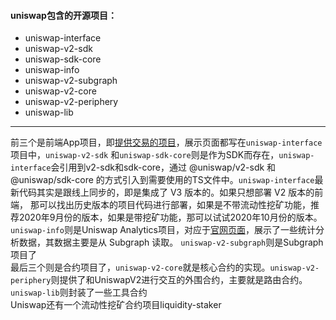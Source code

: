 #### uniswap包含的开源项目：
  - uniswap-interface
  - uniswap-v2-sdk
  - uniswap-sdk-core
  - uniswap-info
  - uniswap-v2-subgraph
  - uniswap-v2-core
  - uniswap-v2-periphery
  - uniswap-lib
  ---

  前三个是前端App项目，即[提供交易的项目](https://app.uniswap.org)，展示页面都写在`uniswap-interface`项目中，`uniswap-v2-sdk`
  和`uniswap-sdk-core`则是作为SDK而存在，`uniswap-interface`会引用到v2-sdk和sdk-core，通过 @uniswap/v2-sdk 和 @uniswap/sdk-core
  的方式引入到需要使用的TS文件中。`uniswap-interface`最新代码其实是跟线上同步的，即是集成了 V3 版本的。如果只想部署 V2 版本的前端，
  那可以找出历史版本的项目代码进行部署，如果是不带流动性挖矿功能，推荐2020年9月份的版本，如果是带挖矿功能，那可以试试2020年10月份的版本。
  `uniswap-info`则是Uniswap Analytics项目，对应于[官网页面](https://info.uniswap.org)，展示了一些统计分析数据，其数据主要是从 Subgraph 读取。
  `uniswap-v2-subgraph`则是Subgraph项目了    
  最后三个则是合约项目了，`uniswap-v2-core`就是核心合约的实现。`uniswap-v2-periphery`则提供了和UniswapV2进行交互的外围合约，主要就是路由合约。
  `uniswap-lib`则封装了一些工具合约  
  Uniswap还有一个流动性挖矿合约项目liquidity-staker
